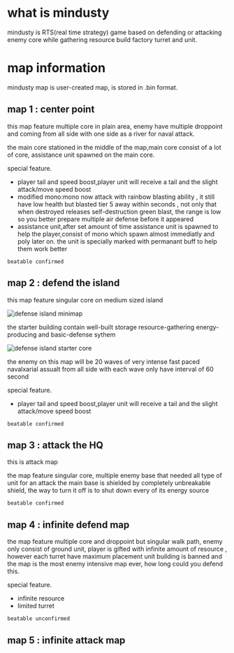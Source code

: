 # what is mindusty

mindusty is RTS(real time strategy) game based on defending or attacking enemy core while gathering resource build factory turret and unit.

# map information

mindusty map is user-created map, is stored in .bin format.

## map 1 : center point

this map feature multiple core in plain area, enemy have multiple droppoint and coming from all side with one side as a river for naval attack.  

the main core stationed in the middle of the map,main core consist of a lot of core, assistance unit spawned on the main core.

special feature. 

- player tail and speed boost,player unit will receive a tail and the slight attack/move speed boost
- modified mono:mono now attack with rainbow blasting ability , it still have low health but blasted tier 5 away within seconds , not only that when destroyed releases self-destruction green blast, the range is low so you better prepare multiple air defense before it appeared
- assistance unit,after set amount of time assistance unit is spawned to help the player,consist of mono which spawn almost immediatly and poly later on. the unit is specially marked with permanant buff to help them work better

`beatable confirmed`

## map 2 : defend the island

this map feature singular core on medium sized island

![defense island minimap](./image/defendTheIsland-minimap)

the starter building contain well-built storage resource-gathering energy-producing and basic-defense sythem

![defense island starter core](./image/defendTheIsland-core)

the enemy on this map will be 20 waves of very intense fast paced navalxarial assualt from all side with each wave only have interval of 60 second

special feature. 

- player tail and speed boost,player unit will receive a tail and the slight attack/move speed boost

`beatable confirmed`

## map 3 : attack the HQ

this is attack map

the map feature singular core, multiple enemy base that needed all type of unit for an attack the main base is shielded by completely unbreakable shield, the way to turn it off is to shut down every of its energy source

`beatable confirmed`

## map 4 : infinite defend map

the map feature multiple core and droppoint but singular walk path, enemy only consist of ground unit, player is gifted with infinite amount of resource , however each turret have maximum placement unit building is banned and the map is the most enemy intensive map ever, how long could you defend this. 

special feature.  

- infinite resource
- limited turret

`beatable unconfirmed`

## map 5 : infinite attack map
